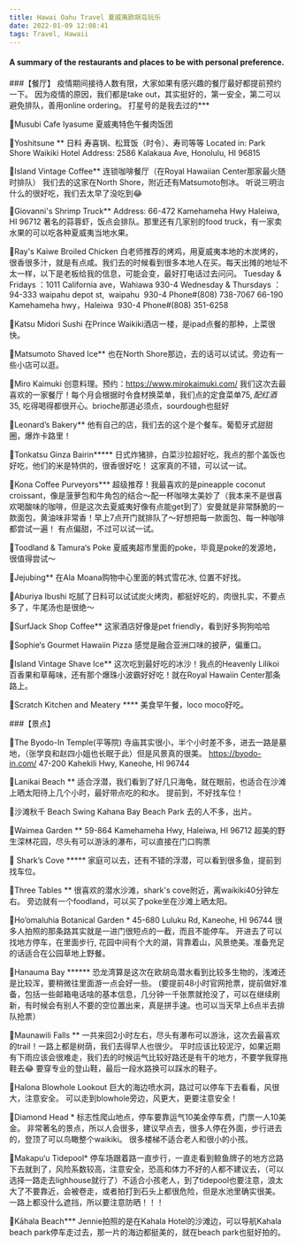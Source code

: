 ```yaml
---
title: Hawai Oahu Travel 夏威夷欧胡岛玩乐
date: 2022-01-09 12:08:41
tags: Travel, Hawaii
---
```


#### A summary of the restaurants and places to be with personal preference.
###【餐厅】
疫情期间接待人数有限，大家如果有感兴趣的餐厅最好都提前预约一下。
因为疫情的原因，我们都是take out，其实挺好的，第一安全，第二可以避免排队，善用online ordering。
打星号的是我去过的***

🍍Musubi Cafe Iyasume
夏威夷特色午餐肉饭团

🍍Yoshitsune **
日料 寿喜锅、松茸饭（时令）、寿司等等
Located in: Park Shore Waikiki Hotel
Address: 2586 Kalakaua Ave, Honolulu, HI 96815

🍍Island Vintage Coffee**
连锁咖啡餐厅（在Royal Hawaiian Center那家最火随时排队）
我们去的这家在North Shore，附近还有Matsumoto刨冰。
听说三明治什么的很好吃，我们去太早了没吃到😂

🍍Giovanni's Shrimp Truck**
Address: 66-472 Kamehameha Hwy Haleiwa, HI 96712
著名的蒜蓉虾，饭点会排队。那里还有几家别的food truck，有一家卖水果的可以吃各种夏威夷当地水果。

🍍Ray's Kaiwe Broiled Chicken
白老师推荐的烤鸡，用夏威夷本地的木炭烤的，很香很多汁，就是有点咸。我们去的时候看到很多本地人在买。每天出摊的地址不太一样，以下是老板给我的信息，可能会变，最好打电话过去问问。
Tuesday & Fridays ：1011 California ave，Wahiawa 930-4
Wednesday & Thursdays ：94-333 waipahu depot st,  waipahu  930-4
Phone#(808) 738-7067
66-190 Kamehameha hwy，Haleiwa  930-4
Phone#(808) 351-6258

🍍Katsu Midori Sushi
在Prince Waikiki酒店一楼，是ipad点餐的那种，上菜很快。

🍍Matsumoto Shaved Ice**
也在North Shore那边，去的话可以试试。旁边有一些小店可以逛。

🍍Miro Kaimuki
创意料理。预约：https://www.mirokaimuki.com/
我们这次去最喜欢的一家餐厅！每个月会根据时令食材换菜单，我们点的定食菜单$75,配红酒$35, 吃得喝得都很开心。brioche那道必须点，sourdough也挺好

🍍Leonard’s Bakery**
他有自己的店，我们去的这个是个餐车。葡萄牙式甜甜圈，爆炸卡路里！

🍍Tonkatsu Ginza Bairin*****
日式炸猪排，白菜沙拉超好吃，我点的那个盖饭也好吃，他们的米是特供的，很香很好吃！
这家真的不错，可以试一试。

🍍Kona Coffee Purveyors***
超级推荐！我最喜欢的是pineapple coconut croissant，像是菠萝包和牛角包的结合～配一杯咖啡太美妙了（我本来不是很喜欢喝酸味的咖啡，但是这次去夏威夷好像有点能get到了）安曼就是非常酥脆的一款面包，黄油味非常香！早上7点开门就排队了～好想把每一款面包、每一种咖啡都尝试一遍！
有点偏甜，不过可以试一试。

🍍Toodland & Tamura‘s Poke
夏威夷超市里面的poke，毕竟是poke的发源地，很值得尝试～

🍍Jejubing**
在Ala Moana购物中心里面的韩式雪花冰, 位置不好找。

🍍Aburiya Ibushi
吃腻了日料可以试试炭火烤肉，都挺好吃的，肉很扎实，不要点多了，牛尾汤也是很绝～

🍍SurfJack Shop Coffee**
这家酒店好像是pet friendly，看到好多狗狗哈哈

🍍Sophie‘s Gourmet Hawaiin Pizza
感觉是融合亚洲口味的披萨，偏重口。

🍍Island Vintage Shave Ice**
这次吃到最好吃的冰沙！我点的Heavenly Lilikoi 百香果和草莓味，还有那个爆珠小波霸好好吃！就在Royal Hawaiin Center那条路上。

🍍Scratch Kitchen and Meatery ****
美食早午餐，loco moco好吃。

###【景点】

🌴The Byodo-In Temple(平等院)
寺庙其实很小，半个小时差不多，进去一路是墓地，（张学良和赵四小姐也长眠于此）但是风景真的很美。
https://byodo-in.com/
47-200 Kahekili Hwy, Kaneohe, HI 96744

🌴Lanikai Beach  **
适合浮潜，我们看到了好几只海龟，就在眼前，也适合在沙滩上晒太阳待上几个小时，最好带点吃的和水。
提前到，不好找车位！

🌴沙滩秋千 Beach Swing Kahana Bay Beach Park
去的人不多，出片。

🌴Waimea Garden **
59-864 Kamehameha Hwy, Haleiwa, HI 96712
超美的野生深林花园，尽头有可以游泳的瀑布，可以直接在门口购票

🌴 Shark’s Cove *****
家庭可以去，还有不错的浮潜，可以看到很多鱼，提前到找车位。

🌴Three Tables **
很喜欢的潜水沙滩，shark's cove附近，离waikiki40分钟左右。
旁边就有一个foodland，可以买了poke坐在沙滩上晒太阳。

🌴Ho’omaluhia Botanical Garden *
45-680 Luluku Rd, Kaneohe, HI 96744
很多人拍照的那条路其实就是一进门很短点的一截，而且不能停车。
开进去了可以找地方停车，在里面步行, 花园中间有个大的湖，背靠着山，风景绝美。准备充足的话适合在公园草地上野餐。

🌴Hanauma Bay  ******
恐龙湾算是这次在欧胡岛潜水看到比较多生物的，浅滩还是比较浑，要稍微往里面游一点会好一些。
(要提前48小时官网抢票，提前做好准备，包括一些邮箱电话啥的基本信息，几分钟一千张票就抢没了，可以在继续刷新，有时候会有别人不要的空位置出来，真是拼手速。也可以当天早上6点半去排队抢票）

🌴Maunawili Falls **
一共来回2小时左右，尽头有瀑布可以游泳，这次去最喜欢的trail！一路上都是树荫，我们去得早人也很少。
平时应该比较泥泞，如果近期有下雨应该会很难走，我们去的时候运气比较好路还是有干的地方，不要学我穿拖鞋去😂 要穿专业的登山鞋，最后一段水路换可以踩水的鞋子。

🌴Halona Blowhole Lookout
巨大的海边喷水洞，路过可以停车下去看看，风很大，注意安全。
可以走到blowhole旁边，风更大，更要注意安全！

🌴Diamond Head *
标志性爬山地点，停车要靠运气10美金停车费，门票一人10美金。
非常著名的景点，所以人会很多，建议早点去，很多人停在外面，步行进去的，登顶了可以鸟瞰整个waikiki。
很多楼梯不适合老人和很小的小孩。

🌴Makapu‘u Tidepool*
停车场跟着路一直步行，一直走看到鲸鱼牌子的地方岔路下去就到了，风险系数较高，注意安全，恐高和体力不好的人都不建议去，（可以选择一路走去lighhouse就行了）不适合小孩老人，到了tidepool也要注意，浪太大了不要靠近，会被卷走，或者拍打到石头上都很危险，但是水池里确实很美。
一路上都没什么遮挡，所以要注意防晒！！！

🌴Kāhala Beach***
Jennie拍照的是在Kahala Hotel的沙滩边，可以导航Kahala beach park停车走过去，那一片的海边都挺美的，就在beach park也挺好拍的。
